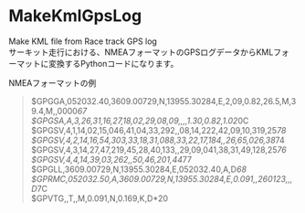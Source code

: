 # MakeKmlGpsLog
Make KML file from Race track GPS log  
サーキット走行における、NMEAフォーマットのGPSログデータからKMLフォーマットに変換するPythonコードになります。   
   
NMEAフォーマットの例   
>$GPGGA,052032.40,3609.00729,N,13955.30284,E,2,09,0.82,26.5,M,39.4,M,,0000*67   
>$GPGSA,A,3,26,31,16,27,18,02,29,08,09,,,,1.30,0.82,1.02*0C   
>$GPGSV,4,1,14,02,15,046,41,04,33,292,,08,14,222,42,09,10,319,25*78   
>$GPGSV,4,2,14,16,54,303,33,18,31,088,33,22,17,184,,26,65,026,38*74   
>$GPGSV,4,3,14,27,47,219,45,28,40,133,,29,09,041,38,31,49,128,25*76   
>$GPGSV,4,4,14,39,03,262,,50,46,201,44*77   
>$GPGLL,3609.00729,N,13955.30284,E,052032.40,A,D*68   
>$GPRMC,052032.50,A,3609.00729,N,13955.30284,E,0.091,,260123,,,D*7C   
>$GPVTG,,T,,M,0.091,N,0.169,K,D*20   

